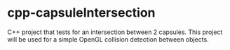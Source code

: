 # cpp-capsuleIntersection
C++ project that tests for an intersection between 2 capsules. This project will be used for a simple OpenGL collision detection between objects. 
